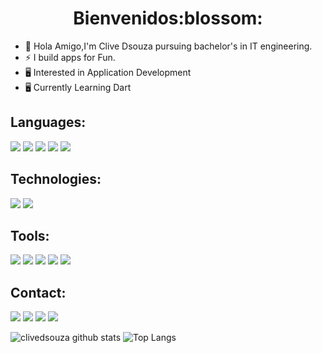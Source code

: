 <h1 align="center">Bienvenidos:blossom:</h1>

- 👋 Hola Amigo,I'm Clive Dsouza pursuing bachelor's in IT engineering.
- ⚡ I build apps for Fun.
- 🖥️ Interested in Application Development
- 🖥️ Currently Learning Dart

## Languages:
![](https://img.shields.io/badge/python%20-%2314354C.svg?&style=for-the-badge&logo=python&logoColor=white)
![](https://img.shields.io/badge/java-%23ED8B00.svg?&style=for-the-badge&logo=java&logoColor=white)
![](https://img.shields.io/badge/Dart-0175C2?style=for-the-badge&logo=dart&logoColor=white)
![](https://img.shields.io/badge/php-%23777BB4.svg?&style=for-the-badge&logo=php&logoColor=white)
![](https://img.shields.io/badge/html5%20-%23E34F26.svg?&style=for-the-badge&logo=html5&logoColor=white)


## Technologies:

![](https://img.shields.io/badge/mysql-%2300f.svg?&style=for-the-badge&logo=mysql&logoColor=white)
![](https://img.shields.io/badge/oracle%20-%23F00000.svg?&style=for-the-badge&logo=oracle&logoColor=white)


## Tools:
![](https://img.shields.io/badge/Ubuntu-E95420?style=for-the-badge&logo=ubuntu&logoColor=white)
![](https://img.shields.io/badge/Flutter-02569B?style=for-the-badge&logo=flutter&logoColor=white)
![](https://img.shields.io/badge/Unity-100000?style=for-the-badge&logo=unity&logoColor=white)
![](https://img.shields.io/badge/firebase-ffca28?style=for-the-badge&logo=firebase&logoColor=black)
![](https://img.shields.io/badge/Xampp-F37623?style=for-the-badge&logo=xampp&logoColor=white)


## Contact:
[![](https://img.shields.io/badge/linkedin%20-%230077B5.svg?&style=for-the-badge&logo=linkedin&logoColor=white)](https://www.linkedin.com/in/sujoy-dcunha-206433190/)
[![](https://img.shields.io/badge/Gmail-D14836?style=for-the-badge&logo=gmail&logoColor=white)](https://mail.google.com/mail/u/0/?view=cm&fs=1&tf=1&to=sujoydcunha@gmail.com)
![](https://img.shields.io/badge/devilc%230033-141321?style=for-the-badge&logo=discord)
[![](https://img.shields.io/badge/-Hackerrank-2EC866?style=for-the-badge&logo=HackerRank&logoColor=white)](https://www.hackerrank.com/clivedsouza)



![clivedsouza github stats](https://github-readme-stats.vercel.app/api?username=clivedsouza&count_private=true&include_all_commits=true&show_icons=true&theme=radical)
![Top Langs](https://github-readme-stats.vercel.app/api/top-langs/?username=clivedsouza&theme=tokyonight&langs_count=10&layout=compact)
